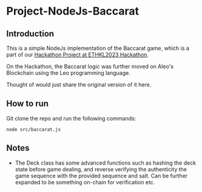 # Project-NodeJs-Baccarat

## Introduction

This is a simple NodeJs implementation of the Baccarat game, which is a part of our [Hackathon Project at ETHKL2023 Hackathon](https://github.com/jasonkwm/leo-zakkarat).

On the Hackathon, the Baccarat logic was further moved on Aleo's Blockchain using the Leo programming language.

Thought of would just share the original version of it here.

## How to run

Git clone the repo and run the following commands:

```shell
node src/baccarat.js
```

## Notes

- The Deck class has some advanced functions such as hashing the deck state before game dealing, and reverse verifying the authenticity the game sequence with the provided sequence and salt. Can be further expanded to be something on-chain for verification etc.
